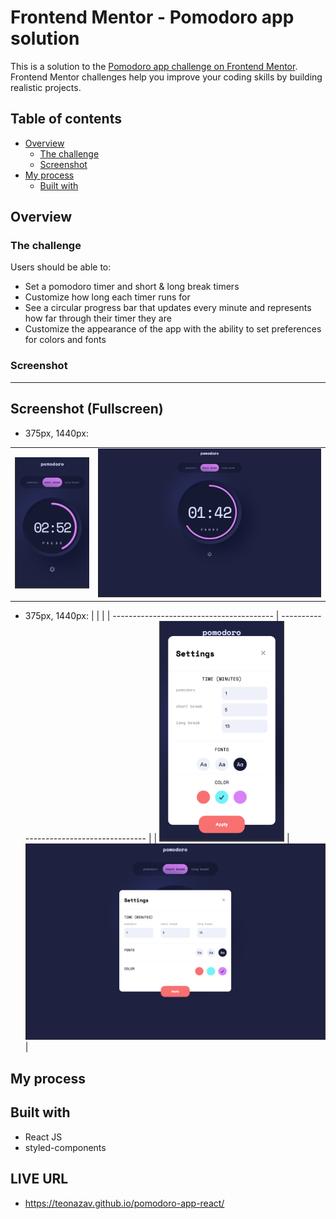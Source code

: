 # Frontend Mentor - Pomodoro app solution

This is a solution to the [Pomodoro app challenge on Frontend Mentor](https://www.frontendmentor.io/challenges/pomodoro-app-KBFnycJ6G). Frontend Mentor challenges help you improve your coding skills by building realistic projects.

## Table of contents

- [Overview](#overview)
  - [The challenge](#the-challenge)
  - [Screenshot](#screenshot)
- [My process](#my-process)
  - [Built with](#built-with)



## Overview

### The challenge

Users should be able to:

- Set a pomodoro timer and short & long break timers
- Customize how long each timer runs for
- See a circular progress bar that updates every minute and represents how far through their timer they are
- Customize the appearance of the app with the ability to set preferences for colors and fonts

### Screenshot

---

## Screenshot (Fullscreen)

- 375px, 1440px:

|                                            |                                             |
| ------------------------------------------ | ------------------------------------------- |
| <img src="./public/375-1.png" width="200"> | <img src="./public/1440-1.png" width="600"> |

- 375px, 1440px:
  | | |
  | ---------------------------------------- | ---------------------------------------- |
  | <img src="./public/375-2.png" width="200"> | <img src="./public/1440-2.png" width="600"> |

## My process

## Built with

- React JS
- styled-components



##

## LIVE URL

- https://teonazav.github.io/pomodoro-app-react/
